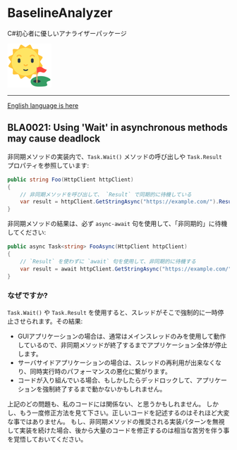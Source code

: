 # BaselineAnalyzer

C#初心者に優しいアナライザーパッケージ

[![BaselineAnalyzer](Images/BaselineAnalyzer.100.png)](https://github.com/kekyo/BaselineAnalyzer)

----

[English language is here](https://github.com/kekyo/BaselineAnalyzer/blob/main/docs/BLA0021.md)

## BLA0021: Using 'Wait' in asynchronous methods may cause deadlock

非同期メソッドの実装内で、`Task.Wait()` メソッドの呼び出しや `Task.Result` プロパティを参照しています:

```csharp
public string Foo(HttpClient httpClient)
{
    // 非同期メソッドを呼び出して、 `Result` で同期的に待機している
    var result = httpClient.GetStringAsync("https://example.com/").Result;
}
```

非同期メソッドの結果は、必ず `async-await` 句を使用して、「非同期的」に待機してください:

```csharp
public async Task<string> FooAsync(HttpClient httpClient)
{
    // `Result` を使わずに `await` 句を使用して、非同期的に待機する
    var result = await httpClient.GetStringAsync("https://example.com/");
}
```

### なぜですか?

`Task.Wait()` や `Task.Result` を使用すると、スレッドがそこで強制的に一時停止させられます。その結果:

* GUIアプリケーションの場合は、通常はメインスレッドのみを使用して動作しているので、非同期メソッドが終了するまでアプリケーション全体が停止します。
* サーバサイドアプリケーションの場合は、スレッドの再利用が出来なくなり、同時実行時のパフォーマンスの悪化に繋がります。
* コードが入り組んでいる場合、もしかしたらデッドロックして、アプリケーションを強制終了するまで動かないかもしれません。

上記のどの問題も、私のコードには関係ない、と思うかもしれません。
しかし、もう一度修正方法を見て下さい。正しいコードを記述するのはそれほど大変な事ではありません。
もし、非同期メソッドの推奨される実装パターンを無視して実装を続けた場合、後から大量のコードを修正するのは相当な苦労を伴う事を覚悟しておいてください。
